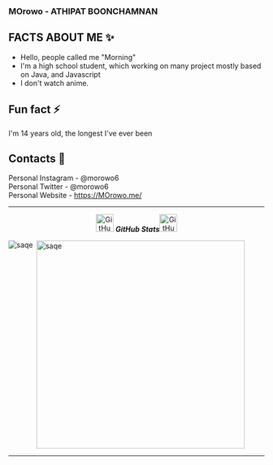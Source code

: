 ### MOrowo - ATHIPAT BOONCHAMNAN

## FACTS ABOUT ME ✨
- Hello, people called me "Morning"
- I'm a high school student, which working on many project mostly based on Java, and Javascript   
- I don't watch anime.

## Fun fact ⚡
I'm 14 years old, the longest I've ever been 

## Contacts 👀
Personal Instagram - @morowo6  
Personal Twitter - @morowo6  
Personal Website - https://MOrowo.me/

<hr>
  <p align="center">
 <img src="https://giphy.com/gifs/glee-image-wiki-wvQIqJyNBOCjK" width="35px" alt="GitHub-Status"/>&nbsp;<i><b>GitHub Stats</b></i><img src="https://giphy.com/gifs/glee-image-wiki-wvQIqJyNBOCjK" width="35px" alt="GitHub-Status"/></p>
<p><img align="left" src="https://github-readme-stats.vercel.app/api?username=morowo&show_icons=true&theme=synthwave" alt="saqe" /></p>

<p>&nbsp;<img align="center" src="https://github-readme-stats.vercel.app/api/top-langs/?username=morowo&theme=synthwave" alt="saqe" width="410" /></p>

<hr>
